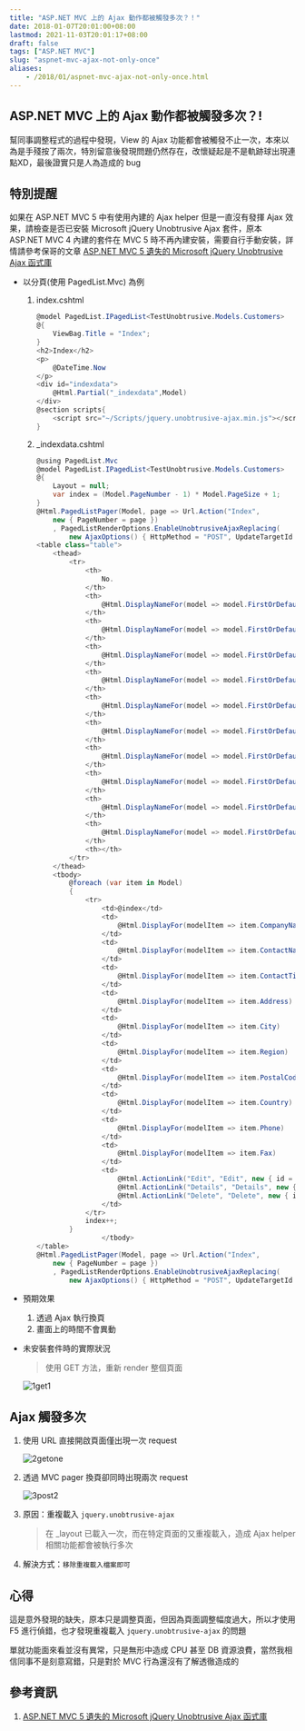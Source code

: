 ```yaml
---
title: "ASP.NET MVC 上的 Ajax 動作都被觸發多次？！"
date: 2018-01-07T20:01:00+08:00
lastmod: 2021-11-03T20:01:17+08:00
draft: false
tags: ["ASP.NET MVC"]
slug: "aspnet-mvc-ajax-not-only-once"
aliases:
    - /2018/01/aspnet-mvc-ajax-not-only-once.html
---
```

## ASP.NET MVC 上的 Ajax 動作都被觸發多次？!

幫同事調整程式的過程中發現，View 的 Ajax 功能都會被觸發不止一次，本來以為是手殘按了兩次，特別留意後發現問題仍然存在，改懷疑起是不是軌跡球出現連點XD，最後證實只是人為造成的 bug

## 特別提醒

如果在 ASP.NET MVC 5 中有使用內建的 Ajax helper 但是一直沒有發揮 Ajax 效果，請檢查是否已安裝 Microsoft jQuery Unobtrusive Ajax 套件，原本 ASP.NET MVC 4 內建的套件在 MVC 5 時不再內建安裝，需要自行手動安裝，詳情請參考保哥的文章 [ASP.NET MVC 5 遺失的 Microsoft jQuery Unobtrusive Ajax 函式庫](https://blog.miniasp.com/post/2014/11/10/ASPNET-MVC-5-Microsoft-jQuery-Unobtrusive-Ajax-lost-and-found.aspx)

* 以分頁(使用 PagedList.Mvc) 為例

    1. index.cshtml

        ```cs
        @model PagedList.IPagedList<TestUnobtrusive.Models.Customers>
        @{
            ViewBag.Title = "Index";
        }
        <h2>Index</h2>
        <p>
            @DateTime.Now
        </p>
        <div id="indexdata">
            @Html.Partial("_indexdata",Model)
        </div>
        @section scripts{
            <script src="~/Scripts/jquery.unobtrusive-ajax.min.js"></script>
        }
        ```

    2. _indexdata.cshtml

        ```cs
        @using PagedList.Mvc
        @model PagedList.IPagedList<TestUnobtrusive.Models.Customers>
        @{
            Layout = null;
            var index = (Model.PageNumber - 1) * Model.PageSize + 1;
        }
        @Html.PagedListPager(Model, page => Url.Action("Index",
            new { PageNumber = page })
            , PagedListRenderOptions.EnableUnobtrusiveAjaxReplacing(
                new AjaxOptions() { HttpMethod = "POST", UpdateTargetId = "indexdata" }))
        <table class="table">
            <thead>
                <tr>
                    <th>
                        No.
                    </th>
                    <th>
                        @Html.DisplayNameFor(model => model.FirstOrDefault().CompanyName)
                    </th>
                    <th>
                        @Html.DisplayNameFor(model => model.FirstOrDefault().ContactName)
                    </th>
                    <th>
                        @Html.DisplayNameFor(model => model.FirstOrDefault().ContactTitle)
                    </th>
                    <th>
                        @Html.DisplayNameFor(model => model.FirstOrDefault().Address)
                    </th>
                    <th>
                        @Html.DisplayNameFor(model => model.FirstOrDefault().City)
                    </th>
                    <th>
                        @Html.DisplayNameFor(model => model.FirstOrDefault().Region)
                    </th>
                    <th>
                        @Html.DisplayNameFor(model => model.FirstOrDefault().PostalCode)
                    </th>
                    <th>
                        @Html.DisplayNameFor(model => model.FirstOrDefault().Country)
                    </th>
                    <th>
                        @Html.DisplayNameFor(model => model.FirstOrDefault().Phone)
                    </th>
                    <th>
                        @Html.DisplayNameFor(model => model.FirstOrDefault().Fax)
                    </th>
                    <th></th>
                </tr>
            </thead>
            <tbody>
                @foreach (var item in Model)
                {
                    <tr>
                        <td>@index</td>
                        <td>
                            @Html.DisplayFor(modelItem => item.CompanyName)
                        </td>
                        <td>
                            @Html.DisplayFor(modelItem => item.ContactName)
                        </td>
                        <td>
                            @Html.DisplayFor(modelItem => item.ContactTitle)
                        </td>
                        <td>
                            @Html.DisplayFor(modelItem => item.Address)
                        </td>
                        <td>
                            @Html.DisplayFor(modelItem => item.City)
                        </td>
                        <td>
                            @Html.DisplayFor(modelItem => item.Region)
                        </td>
                        <td>
                            @Html.DisplayFor(modelItem => item.PostalCode)
                        </td>
                        <td>
                            @Html.DisplayFor(modelItem => item.Country)
                        </td>
                        <td>
                            @Html.DisplayFor(modelItem => item.Phone)
                        </td>
                        <td>
                            @Html.DisplayFor(modelItem => item.Fax)
                        </td>
                        <td>
                            @Html.ActionLink("Edit", "Edit", new { id = item.CustomerID }) |
                            @Html.ActionLink("Details", "Details", new { id = item.CustomerID }) |
                            @Html.ActionLink("Delete", "Delete", new { id = item.CustomerID })
                        </td>
                    </tr>
                    index++;
                }
                        </tbody>
        </table>
        @Html.PagedListPager(Model, page => Url.Action("Index",
            new { PageNumber = page })
            , PagedListRenderOptions.EnableUnobtrusiveAjaxReplacing(
                new AjaxOptions() { HttpMethod = "POST", UpdateTargetId = "indexdata" }))
        ```

* 預期效果

    1. 透過 Ajax 執行換頁
    2. 畫面上的時間不會異動

* 未安裝套件時的實際狀況

    > 使用 GET 方法，重新 render 整個頁面

    ![1get1](https://user-images.githubusercontent.com/3851540/34649188-041af4e8-f3e5-11e7-860c-794ae03032ee.png)

## Ajax 觸發多次

1. 使用 URL 直接開啟頁面僅出現一次 request

    ![2getone](https://user-images.githubusercontent.com/3851540/34649190-046d51b6-f3e5-11e7-9f5c-46b5c9076983.png)

2. 透過 MVC pager 換頁卻同時出現兩次 request

    ![3post2](https://user-images.githubusercontent.com/3851540/34649191-04977cc0-f3e5-11e7-851d-7093349d9bc6.png)

3. 原因：重複載入 `jquery.unobtrusive-ajax`

    > 在 _layout 已載入一次，而在特定頁面的又重複載入，造成 Ajax helper 相關功能都會被執行多次

4. 解決方式：`移除重複載入檔案即可`

## 心得

這是意外發現的缺失，原本只是調整頁面，但因為頁面調整幅度過大，所以才使用 F5 進行偵錯，也才發現重複載入 `jquery.unobtrusive-ajax` 的問題

單就功能面來看並沒有異常，只是無形中造成 CPU 甚至 DB 資源浪費，當然我相信同事不是刻意寫錯，只是對於 MVC 行為還沒有了解透徹造成的

## 參考資訊

1. [ASP.NET MVC 5 遺失的 Microsoft jQuery Unobtrusive Ajax 函式庫](https://blog.miniasp.com/post/2014/11/10/ASPNET-MVC-5-Microsoft-jQuery-Unobtrusive-Ajax-lost-and-found.aspx)

